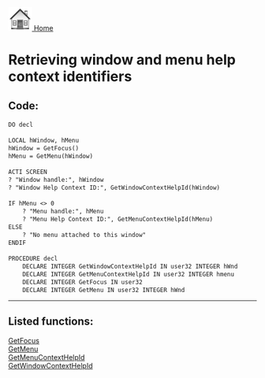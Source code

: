 [<img src="../images/home.png"> Home ](https://github.com/VFPX/Win32API)  

# Retrieving window and menu help context identifiers

## Code:
```foxpro  
DO decl

LOCAL hWindow, hMenu
hWindow = GetFocus()
hMenu = GetMenu(hWindow)

ACTI SCREEN
? "Window handle:", hWindow
? "Window Help Context ID:", GetWindowContextHelpId(hWindow)

IF hMenu <> 0
	? "Menu handle:", hMenu
	? "Menu Help Context ID:", GetMenuContextHelpId(hMenu)
ELSE
	? "No menu attached to this window"
ENDIF

PROCEDURE decl
	DECLARE INTEGER GetWindowContextHelpId IN user32 INTEGER hWnd
	DECLARE INTEGER GetMenuContextHelpId IN user32 INTEGER hmenu
	DECLARE INTEGER GetFocus IN user32
	DECLARE INTEGER GetMenu IN user32 INTEGER hWnd  
```  
***  


## Listed functions:
[GetFocus](../libraries/user32/GetFocus.md)  
[GetMenu](../libraries/user32/GetMenu.md)  
[GetMenuContextHelpId](../libraries/user32/GetMenuContextHelpId.md)  
[GetWindowContextHelpId](../libraries/user32/GetWindowContextHelpId.md)  
